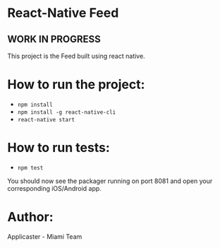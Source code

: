 # React-Native Feed
## WORK IN PROGRESS

This project is the Feed built using react native.

# How to run the project:
- `npm install`
- `npm install -g react-native-cli`
- `react-native start`

# How to run tests:
- `npm test`

You should now see the packager running on port 8081 and open your corresponding iOS/Android app.

# Author:
Applicaster - Miami Team